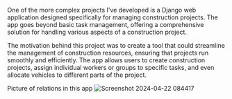 One of the more complex projects I've developed is a Django web application designed specifically for managing construction projects. The app goes beyond basic task management, offering a comprehensive solution for handling various aspects of a construction project.

The motivation behind this project was to create a tool that could streamline the management of construction resources, ensuring that projects run smoothly and efficiently. The app allows users to create construction projects, assign individual workers or groups to specific tasks, and even allocate vehicles to different parts of the project.

Picture of relations in this app
![Screenshot 2024-04-22 084417](https://github.com/user-attachments/assets/a99fd891-cbad-4b50-8df2-00f031849695)
